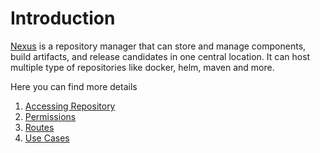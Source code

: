 # Introduction

[Nexus](https://www.sonatype.com/products/repository-pro) is a repository manager that can store and manage components, build artifacts, and release candidates in one central location. It can host multiple type of repositories like docker, helm, maven and more.

Here you can find more details

1. [Accessing Repository](./06-accessing-repository.md)
2. [Permissions](./03-permissions.md)
3. [Routes](./04-routes.md)
4. [Use Cases](./05-FAQ.md)